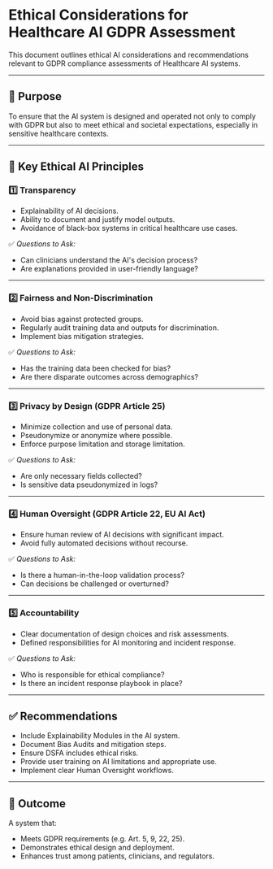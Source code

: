 # Ethical Considerations for Healthcare AI GDPR Assessment

This document outlines ethical AI considerations and recommendations relevant to GDPR compliance assessments of Healthcare AI systems.

---

## 🎯 Purpose
To ensure that the AI system is designed and operated not only to comply with GDPR but also to meet ethical and societal expectations, especially in sensitive healthcare contexts.

---

## 📌 Key Ethical AI Principles

### 1️⃣ Transparency
- Explainability of AI decisions.
- Ability to document and justify model outputs.
- Avoidance of black-box systems in critical healthcare use cases.

✅ *Questions to Ask:*
- Can clinicians understand the AI's decision process?
- Are explanations provided in user-friendly language?

---

### 2️⃣ Fairness and Non-Discrimination
- Avoid bias against protected groups.
- Regularly audit training data and outputs for discrimination.
- Implement bias mitigation strategies.

✅ *Questions to Ask:*
- Has the training data been checked for bias?
- Are there disparate outcomes across demographics?

---

### 3️⃣ Privacy by Design (GDPR Article 25)
- Minimize collection and use of personal data.
- Pseudonymize or anonymize where possible.
- Enforce purpose limitation and storage limitation.

✅ *Questions to Ask:*
- Are only necessary fields collected?
- Is sensitive data pseudonymized in logs?

---

### 4️⃣ Human Oversight (GDPR Article 22, EU AI Act)
- Ensure human review of AI decisions with significant impact.
- Avoid fully automated decisions without recourse.

✅ *Questions to Ask:*
- Is there a human-in-the-loop validation process?
- Can decisions be challenged or overturned?

---

### 5️⃣ Accountability
- Clear documentation of design choices and risk assessments.
- Defined responsibilities for AI monitoring and incident response.

✅ *Questions to Ask:*
- Who is responsible for ethical compliance?
- Is there an incident response playbook in place?

---

## ✅ Recommendations
- Include Explainability Modules in the AI system.
- Document Bias Audits and mitigation steps.
- Ensure DSFA includes ethical risks.
- Provide user training on AI limitations and appropriate use.
- Implement clear Human Oversight workflows.

---

## 📌 Outcome
A system that:
- Meets GDPR requirements (e.g. Art. 5, 9, 22, 25).
- Demonstrates ethical design and deployment.
- Enhances trust among patients, clinicians, and regulators.

